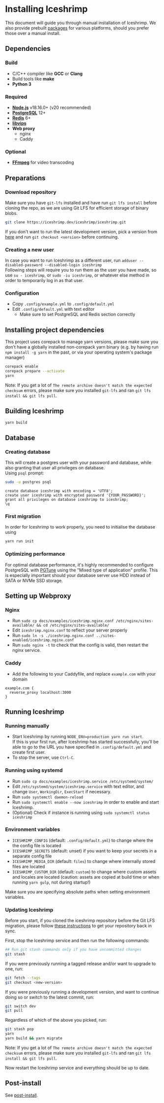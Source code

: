# Installing Iceshrimp

This document will guide you through manual installation of Iceshrimp. We also provide prebuilt [packages](/iceshrimp/packaging) for various platforms, should you prefer those over a manual install.

## Dependencies

### Build

- C/C++ compiler like **GCC** or **Clang**
- Build tools like **make**
- **Python 3**

### Required

- [**Node.js**](https://nodejs.org) v18.16.0+ (v20 recommended)
- [**PostgreSQL**](https://www.postgresql.org/) 12+ 
- [**Redis**](https://redis.io/) 6+
- [**libvips**](https://www.libvips.org/)
- **Web proxy**
  - nginx
  - Caddy
  
### Optional

- [**FFmpeg**](https://ffmpeg.org/) for video transcoding

## Preparations

### Download repository

Make sure you have `git-lfs` installed and have run `git lfs install` before cloning the repo, as we are using Git LFS for efficient storage of binary blobs.

```sh
git clone https://iceshrimp.dev/iceshrimp/iceshrimp.git
```

If you don't want to run the latest development version, pick a version from [here](https://iceshrimp.dev/iceshrimp/iceshrimp/releases) and run `git checkout <version>` before continuing.

### Creating a new user

In case you want to run Iceshrimp as a different user, run `adduser --disabled-password --disabled-login iceshrimp`  
Following steps will require you to run them as the user you have made, so use `su - iceshrimp`, or `sudo -iu iceshrimp`, or whatever else method in order to temporarily log in as that user. 

### Configuration

- Copy `.config/example.yml` to `.config/default.yml`
- Edit `.config/default.yml` with text editor
	- Make sure to set PostgreSQL and Redis section correctly

## Installing project dependencies

This project uses corepack to manage yarn versions, please make sure you don't have a globally installed non-corepack yarn binary (e.g. by having run `npm install -g yarn` in the past, or via your operating system's package manager)

```sh
corepack enable
corepack prepare --activate
yarn
```

Note: If you get a lot of `The remote archive doesn't match the expected checksum` errors, please make sure you installed `git-lfs` and ran `git lfs install && git lfs pull`.

## Building Iceshrimp

```sh
yarn build
```
## Database

### Creating database

This will create a postgres user with your password and database, while also granting that user all privileges on database.  
Using `psql` prompt:
```sh
sudo -u postgres psql
```
```postgresql
create database iceshrimp with encoding = 'UTF8';
create user iceshrimp with encrypted password '{YOUR_PASSWORD}';
grant all privileges on database iceshrimp to iceshrimp;
\q
```

### First migration

In order for Iceshrimp to work properly, you need to initialise the database using
```bash
yarn run init
```

### Optimizing performance

For optimal database performance, it's highly recommended to configure PostgreSQL with [PGTune](https://pgtune.leopard.in.ua/) using the "Mixed type of application" profile. This is especially important should your database server use HDD instead of SATA or NVMe SSD storage.

## Setting up Webproxy

### Nginx

- Run `sudo cp docs/examples/iceshrimp.nginx.conf /etc/nginx/sites-available/ && cd /etc/nginx/sites-available/`
- Edit `iceshrimp.nginx.conf` to reflect your server properly
- Run `sudo ln -s ./iceshrimp.nginx.conf ../sites-enabled/iceshrimp.nginx.conf`
- Run `sudo nginx -t` to check that the config is valid, then restart the nginx service.

### Caddy

- Add the following to your Caddyfile, and replace `example.com` with your domain
```
example.com {
  reverse_proxy localhost:3000
}
```

## Running Iceshrimp

### Running manually

- Start Iceshrimp by running `NODE_ENV=production yarn run start`.  
If this is your first run, after Iceshrimp has started successfully, you'll be able to go to the URL you have specified in `.config/default.yml` and create first user.  
- To stop the server, use `Ctrl-C`.

### Running using systemd

- Run `sudo cp docs/examples/iceshrimp.service /etc/systemd/system/`
- Edit `/etc/systemd/system/iceshrimp.service` with text editor, and change `User`, `WorkingDir`, `ExecStart` if necessary.
- Run `sudo systemctl daemon-reload`
- Run `sudo systemctl enable --now iceshrimp` in order to enable and start Iceshrimp.
- (Optional) Check if instance is running using `sudo systemctl status iceshrimp`

### Environment variables
- `ICESHRIMP_CONFIG` (default: `.config/default.yml`) to change where the the config file is located
- `ICESHRIMP_SECRETS` (default: unset) if you want to keep your secrets in a separate config file
- `ICESHRIMP_MEDIA_DIR` (default: `files`) to change where internally stored files are located
- `ICESHRIMP_CUSTOM_DIR` (default: `custom`) to change where custom assets and locales are located (caution: assets are copied at build time or when running `yarn gulp`, not during startup!)

Make sure you are specifying absolute paths when setting environment variables.

### Updating Iceshrimp

Before you start, if you cloned the iceshrimp repository before the Git LFS migration, please follow [these instructions](https://iceshrimp.dev/iceshrimp/iceshrimp/wiki/Git-LFS#fixing-up-a-preexisting-cloned-repo) to get your repository back in sync.

First, stop the Iceshrimp service and then run the following commands:

```sh
## Run git stash commands only if you have uncommitted changes
git stash
```

If you were previously running a tagged release and/or want to upgrade to one, run:
```sh
git fetch --tags
git checkout <new-version>
```

If you were previously running a development version, and want to continue doing so or switch to the latest commit, run:
```sh
git switch dev
git pull
```

Regardless of which of the above you picked, run:
```sh
git stash pop
yarn
yarn build && yarn migrate
```

Note: If you get a lot of `The remote archive doesn't match the expected checksum` errors, please make sure you installed `git-lfs` and ran `git lfs install && git lfs pull`.

Now restart the Iceshrimp service and everything should be up to date.

## Post-install

See [post-install](post-install.md).
